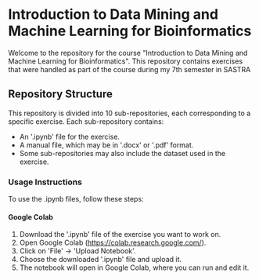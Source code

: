 # Introduction to Data Mining and Machine Learning for Bioinformatics

Welcome to the repository for the course "Introduction to Data Mining and Machine Learning for Bioinformatics". This repository contains exercises that were handled as part of the course during my 7th semester in SASTRA

## Repository Structure

This repository is divided into 10 sub-repositories, each corresponding to a specific exercise. Each sub-repository contains:
- An '.ipynb' file for the exercise.
- A manual file, which may be in '.docx' or '.pdf' format.
- Some sub-repositories may also include the dataset used in the exercise.


### Usage Instructions

To use the .ipynb files, follow these steps:

#### Google Colab

1. Download the '.ipynb' file of the exercise you want to work on.
2. Open Google Colab (https://colab.research.google.com/).
3. Click on 'File' -> 'Upload Notebook'.
4. Choose the downloaded '.ipynb' file and upload it.
5. The notebook will open in Google Colab, where you can run and edit it.
